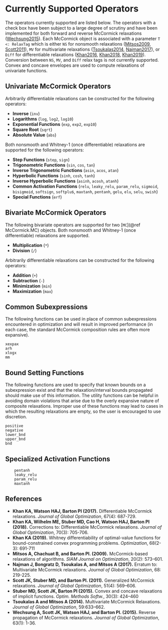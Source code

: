 # Currently Supported Operators

The operators currently supported are listed below. The operators with a check box have been subject to a large degree of scrutiny and have been implemented for both forward and reverse McCormick relaxations ([Wechsung2015](https://link.springer.com/article/10.1007/s10898-015-0303-6)). Each McCormick object is associated with a parameter `T <: RelaxTag` which is either `NS` for nonsmooth relaxations ([Mitsos2009](https://epubs.siam.org/doi/abs/10.1137/080717341), [Scott2011](https://link.springer.com/article/10.1007/s10898-011-9664-7)), `MV` for multivariate relaxations ([Tsoukalas2014](https://link.springer.com/article/10.1007/s10898-014-0176-0), [Najman2017](https://link.springer.com/article/10.1007/s10898-016-0470-0)), or `Diff` for differentiable relaxations ([Khan2016](https://link.springer.com/article/10.1007/s10898-016-0440-6), [Khan2018](https://link.springer.com/article/10.1007/s10898-017-0601-2), [Khan2019](https://www.tandfonline.com/doi/abs/10.1080/02331934.2018.1534108)). Conversion between `NS`, `MV`, and `Diff` relax tags is not currently supported. Convex and concave envelopes are used to compute relaxations of univariate functions.

## Univariate McCormick Operators

Arbitrarily differentiable relaxations can be constructed for the following operators:

- **Inverse** (`inv`)
- **Logarithms** (`log`, `log2`, `log10`)
- **Exponential Functions** (`exp`, `exp2`, `exp10`)
- **Square Root** (`sqrt`)
- **Absolute Value** (`abs`)

Both nonsmooth and Whitney-1 (once differentiable) relaxations are supported for the following operators:

- **Step Functions** (`step`, `sign`)
- **Trigonometric Functions** (`sin`, `cos`, `tan`)
- **Inverse Trigonometric Functions** (`asin`, `acos`, `atan`)
- **Hyperbolic Functions** (`sinh`, `cosh`, `tanh`)
- **Inverse Hyperbolic Functions** (`asinh`, `acosh`, `atanh`)
- **Common Activation Functions** (`relu`, `leaky_relu`, `param_relu`, `sigmoid`, `bisigmoid`,
                                       `softsign`, `softplu`s, `maxtanh`, `pentanh`,
                                       `gelu`, `elu`, `selu`, `swish`)
- **Special Functions** (`erf`)

## Bivariate McCormick Operators

The following bivariate operators are supported for two [`MC`](@ref McCormick.MC) objects. Both nonsmooth and Whitney-1 (once differentiable) relaxations are supported.

- **Multiplication** (`*`)
- **Division** (`/`)

Arbitrarily differentiable relaxations can be constructed for the following operators:

- **Addition** (`+`)
- **Subtraction** (`-`)
- **Minimization** (`min`)
- **Maximization** (`max`)

## Common Subexpressions

The following functions can be used in place of common subexpressions encountered in optimization and will result in improved performance (in each case, the standard McCormick composition rules are often more expansive).

```@docs
xexpax
arh
xlogx
mm
```

## Bound Setting Functions

The following functions are used to specify that known bounds on a subexpression exist and that the relaxation/interval bounds propagated should make use of this information. The utility functions can be helpful in avoiding domain violations that arise due to the overly expansive nature of composite relaxations. Improper use of these functions may lead to cases in which the resulting relaxations are empty, so the user is encouraged to use discretion.

```@docs
positive
negative
lower_bnd
upper_bnd
bnd
```

## Specialized Activation Functions

```@docs
    pentanh
    leaky_relu
    param_relu
    maxtanh
```

## References

- **Khan KA, Watson HAJ, Barton PI (2017).** Differentiable McCormick relaxations. *Journal of Global Optimization*, 67(4): 687-729.
- **Khan KA, Wilhelm ME, Stuber MD, Cao H, Watson HAJ, Barton PI (2018).** Corrections to: Differentiable McCormick relaxations. *Journal of Global Optimization*, 70(3): 705-706.
- **Khan KA (2019).** Whitney differentiability of optimal-value functions for bound-constrained convex programming problems. *Optimization*, 68(2-3): 691-711
- **Mitsos A, Chachuat B, and Barton PI. (2009).** McCormick-based relaxations of algorithms. *SIAM Journal on Optimization*, 20(2): 573–601.
- **Najman J, Bongratz D, Tsoukalas A, and Mitsos A (2017).** Erratum to: Multivariate McCormick relaxations. *Journal of Global Optimization*, 68: 219-225.
- **Scott JK,  Stuber MD, and Barton PI. (2011).** Generalized McCormick relaxations. *Journal of Global Optimization*, 51(4): 569–606.
- **Stuber MD, Scott JK, Barton PI (2015).** Convex and concave relaxations of implicit functions. *Optim. Methods Softw.*, 30(3): 424–460
- **Tsoukalas A and Mitsos A (2014).** Multivariate McCormick Relaxations. *Journal of Global Optimization*, 59:633–662.
- **Wechsung A, Scott JK, Watson HAJ, and Barton PI. (2015).** Reverse propagation of McCormick relaxations. *Journal of Global Optimization*, 63(1): 1-36.
